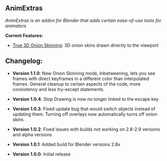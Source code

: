 ## **AnimExtras**
*AnimExtras is an addon for Blender that adds certain ease-of-use tools for animators*

**Current Features:**
 - <ins>True 3D Onion Skinning</ins>: 3D onion skins drawn directly to the viewport

## **Changelog:**

- **Version 1.1.0**: New Onion Skinning mode, Inbetweening, lets you see frames with direct keyframes in a different color than interpolated frames. General cleanup to certain aspects of the code, more consistency and less try-except statements.

- **Version 1.0.4**: Stop Drawing is now no longer linked to the escape key

- **Version 1.0.3**: Fixed update bug that would switch objects instead of updating them. Turning off overlays now automatically turns off onion skins

 - **Version 1.0.2**: Fixed issues with builds not working on 2.8-2.9 versions and alpha versions
 
 - **Version 1.0.1**: Added build for Blender versions 2.8x
 
 - **Version 1.0.0**: Initial release
